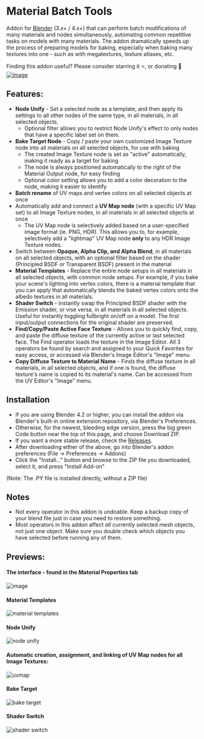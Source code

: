 # Material Batch Tools
Addon for [Blender](https://www.blender.org/) (3.x+ / 4.x+) that can perform batch modifications of many materials and nodes simultaneously, automating common repetitive tasks on models with many materials. The addon dramatically speeds up the process of preparing models for baking, especially when baking many textures into one - such as with megatextures, texture atlases, etc.

Finding this addon useful? Please consider starring it ⭐, or donating 🙂<br>
[![image](https://user-images.githubusercontent.com/88953117/232652206-a5b7c5a1-d4cc-40ec-88d7-d3a5886d8f55.png)](https://www.paypal.com/donate/?hosted_button_id=K63REE7KJ3WUY)

## Features:
- **Node Unify** - Set a selected node as a template, and then apply its settings to all other nodes of the same type, in all materials, in all selected objects.
	- Optional filter allows you to restrict Node Unify's effect to only nodes that have a specific label set on them. 
- **Bake Target Node** - Copy / paste your own customized Image Texture node into all materials on all selected objects, for use with baking
	- The created Image Texture node is set as "active" automatically, making it ready as a target for baking
	- The node is always positioned automatically to the right of the Material Output node, for easy finding
	- Optional color setting allows you to add a color decoration to the node, making it easier to identify
- **Batch rename** of UV maps and vertex colors on all selected objects at once
- Automatically add and connect a **UV Map node** (with a specific UV Map set) to all Image Texture nodes, in all materials in all selected objects at once
	- The UV Map node is selectively added based on a user-specified image format (ie. PNG, HDR). This allows you to, for example, selectively add a "lightmap" UV Map node **only** to any HDR Image Texture nodes.
- Switch between **Opaque, Alpha Clip, and Alpha Blend**, in all materials on all selected objects, with an optional filter based on the shader (Principled BSDF or Transparent BSDF) present in the material
- **Material Templates** - Replace the entire node setups in all materials in all selected objects, with common node setups. For example, if you bake your scene's lighting into vertex colors, there is a material template that you can apply that automatically blends the baked vertex colors onto the albedo textures in all materials.
- **Shader Switch** - instantly swap the Principled BSDF shader with the Emission shader, or vise versa, in all materials in all selected objects. Useful for instantly toggling fullbright on/off on a model. The first input/output connections for the original shader are preserved.
- **Find/Copy/Paste Active Face Texture** - Allows you to quickly find, copy, and paste the diffuse texture of the currently active or last selected face. The Find operator loads the texture in the Image Editor. All 3 operators be found by search and assigned to your Quick Favorites for easy access, or accessed via Blender's Image Editor's "Image" menu
- **Copy Diffuse Texture to Material Name** - Finds the diffuse texture in all materials, in all selected objects, and if one is found, the diffuse texture's name is copied to its material's name. Can be accessed from the UV Editor's "Image" menu.

## Installation
- If you are using Blender 4.2 or higher, you can install the addon via Blender's built-in online extension repository, via Blender's Preferences.
- Otherwise, for the newest, bleeding edge version, press the big green Code button near the top of this page, and choose Download ZIP.
- If you want a more stable release, check the [Releases](https://github.com/theanine3D/mat-batch-tools/releases).
- After downloading either of the above, go into Blender's addon preferences (File → Preferences → Addons)
- Click the "Install..." button and browse to the ZIP file you downloaded, select it, and press "Install Add-on"

(Note: The .PY file is installed directly, without a ZIP file)

## Notes
- Not every operator in this addon is undoable. Keep a backup copy of your blend file just in case you need to restore something.
- Most operators in this addon affect *all* currently selected mesh objects, not just one object. Make sure you double check which objects you have selected before running any of them.

## Previews:
#### The interface - found in the Material Properties tab
![image](https://github.com/theanine3D/mat-batch-tools/assets/88953117/71c60a08-f9b0-4be4-acbe-99db28f240bd)

#### Material Templates ####
![material templates](https://github.com/theanine3D/mat-batch-tools/assets/88953117/56ec9b27-e3c5-4f90-aa13-68e6ae8bcc0c)

#### Node Unify
![node unify](https://user-images.githubusercontent.com/88953117/209483715-d8592e98-56a3-4a8d-aa3f-aaf95896e1bb.gif)

#### Automatic creation, assignment, and linking of UV Map nodes for all Image Textures:
![uvmap](https://user-images.githubusercontent.com/88953117/209455488-7ef92550-09c1-439a-ae89-39ad8fc48348.gif)

#### Bake Target
![bake target](https://user-images.githubusercontent.com/88953117/209455528-a3690ce7-2004-47b0-acf5-56c7c9eac398.gif)

#### Shader Switch
![shader switch](https://user-images.githubusercontent.com/88953117/209982952-27bddc61-4a7b-4780-a849-b3f85af73a4e.gif)

